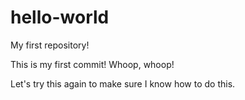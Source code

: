 # hello-world
My first repository!

This is my first commit! Whoop, whoop!

Let's try this again to make sure I know how to do this.
